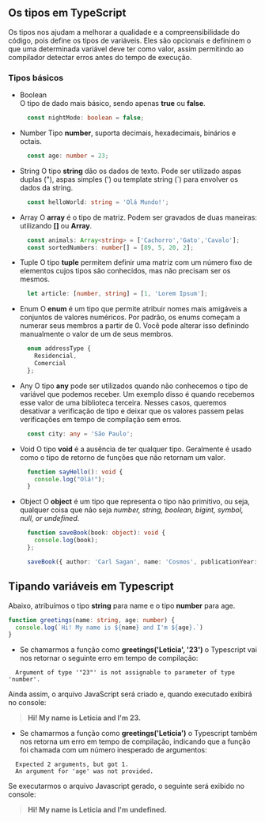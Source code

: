 
## Os tipos em TypeScript

Os tipos nos ajudam a melhorar a qualidade e a compreensibilidade do código, pois define os tipos de variáveis. Eles são opcionais e  defininem o que uma determinada variável deve ter como valor, assim permitindo ao compilador detectar erros antes do tempo de execução.

### Tipos básicos

- Boolean  
  O tipo de dado mais básico, sendo apenas **true** ou **false**.
  ```typescript
    const nightMode: boolean = false;
  ```
- Number
  Tipo **number**, suporta decimais, hexadecimais, binários e octais.
  ```typescript
    const age: number = 23;
  ```
- String
  O tipo **string** dão os dados de texto. Pode ser utilizado aspas duplas ("), aspas simples (') ou template string (`) para envolver os dados da string.
  ```typescript
    const helloWorld: string = 'Olá Mundo!';
  ```
- Array
  O **array** é o tipo de matriz. Podem ser gravados de duas maneiras: utilizando **[]** ou **Array<tipoDoElement>**.
  ```typescript
    const animals: Array<string> = ['Cachorro','Gato','Cavalo'];
    const sortedNumbers: number[] = [89, 5, 20, 2];
  ```
- Tuple
  O tipo **tuple** permitem definir uma matriz com um número fixo de elementos cujos tipos são conhecidos, mas não precisam ser os mesmos.
  ```typescript
    let article: [number, string] = [1, 'Lorem Ipsum'];
  ```
- Enum
  O **enum** é um tipo que permite atribuir nomes mais amigáveis a conjuntos de valores numéricos. Por padrão, os enums começam a numerar seus membros a partir de 0. Você pode alterar isso definindo manualmente o valor de um de seus membros.
  ```typescript
    enum addressType {
      Residencial,
      Comercial
    };
  ```
- Any
  O tipo **any** pode ser utilizados quando não conhecemos o tipo de variável que podemos receber. Um exemplo disso é quando recebemos esse valor de uma biblioteca terceira. Nesses casos, queremos desativar a verificação de tipo e deixar que os valores passem pelas verificações em tempo de compilação sem erros.
  ```typescript
    const city: any = 'São Paulo';
  ```  
- Void
  O tipo **void** é a ausência de ter qualquer tipo. Geralmente é usado como o tipo de retorno de funções que não retornam um valor.
  ```typescript
    function sayHello(): void {
      console.log("Olá!");
    }
  ```  
- Object
  O **object** é um tipo que representa o tipo não primitivo, ou seja, qualquer coisa que não seja *number, string, boolean, bigint, symbol, null, or undefined*.
  ```typescript
    function saveBook(book: object): void {
      console.log(book);
    };

    saveBook({ author: 'Carl Sagan', name: 'Cosmos', publicationYear: 1980 });
  ```  

## Tipando variáveis em Typescript 

Abaixo, atribuímos o tipo **string** para name e o tipo **number** para age.

```typescript
function greetings(name: string, age: number) {
  console.log(`Hi! My name is ${name} and I'm ${age}.`)
}
```

- Se chamarmos a função como **greetings('Leticia', '23')** o Typescript vai nos retornar o seguinte erro em tempo de compilação: 
```shell
  Argument of type '"23"' is not assignable to parameter of type 'number'.
```
Ainda assim, o arquivo JavaScript será criado e, quando executado exibirá no console:
> **Hi! My name is Leticia and I'm 23.**

- Se chamarmos a função como **greetings('Leticia')** o Typescript também nos retorna um erro em tempo de compilação, indicando que a função foi chamada com um número inesperado de argumentos: 
```shell
  Expected 2 arguments, but got 1.
  An argument for 'age' was not provided.
```
Se executarmos o arquivo Javascript gerado, o seguinte será exibido no console:
> **Hi! My name is Leticia and I'm undefined.**